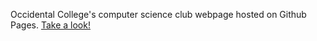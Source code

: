 Occidental College's computer science club webpage hosted on Github Pages.
[Take a look!](http://oxy-opensource.github.io)

